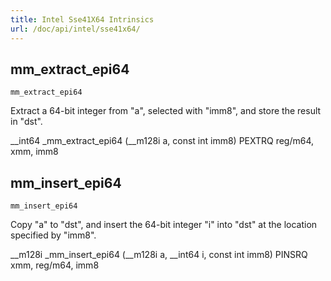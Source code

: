 ```yaml
---
title: Intel Sse41X64 Intrinsics
url: /doc/api/intel/sse41x64/
---
```


## mm_extract_epi64

`mm_extract_epi64`

Extract a 64-bit integer from "a", selected with "imm8", and store the result in "dst".

__int64 _mm_extract_epi64 (__m128i a, const int imm8)
PEXTRQ reg/m64, xmm, imm8

## mm_insert_epi64

`mm_insert_epi64`

Copy "a" to "dst", and insert the 64-bit integer "i" into "dst" at the location specified by "imm8".

__m128i _mm_insert_epi64 (__m128i a, __int64 i, const int imm8)
PINSRQ xmm, reg/m64, imm8
